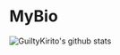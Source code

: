 # MyBio

![GuiltyKirito's github stats](https://github-readme-stats.vercel.app/api?username=GuiltyKirito&show_icons=true)
